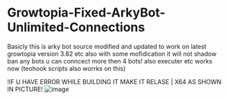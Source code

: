 # Growtopia-Fixed-ArkyBot-Unlimited-Connections
Basicly this is arky bot source modified and updated to work on latest growtopia version 3.82 etc also with some mofidication it will not shadow ban any bots u can conncect more then 4 bots! also executer etc works now (teohook scripts also worrks on this)

!IF U HAVE ERROR WHILE BUILDING IT MAKE IT RELASE | X64 AS SHOWN IN PICTURE!
![image](https://user-images.githubusercontent.com/97606087/156226193-f4333bb4-8543-4286-8829-71ab491c3269.png)
